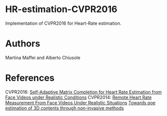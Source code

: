 # HR-estimation-CVPR2016

Implementation of CVPR2016 for Heart-Rate estimation.


# Authors

Martina Maffei and Alberto Chiusole


# References

CVPR2016: [Self-Adaptive Matrix Completion for Heart Rate Estimation from Face Videos under Realistic Conditions][CVPR2016]
CVPR2014: [Remote Heart Rate Measurement From Face Videos Under Realistic Situations][CVPR2014_Li]
[Towards qoe estimation of 3D contents through non-invasive methods][QoS]




[CVPR2016]: http://www.pitt.edu/~jeffcohn/biblio/HeartRate-CVPR2016.pdf
[QoS]: http://ieeexplore.ieee.org/document/7548883/
[CVPR2014_li]: http://www.cv-foundation.org/openaccess/content_cvpr_2014/papers/Li_Remote_Heart_Rate_2014_CVPR_paper.pdf
